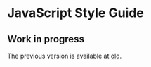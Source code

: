 # JavaScript Style Guide

## Work in progress

The previous version is available at [old](https://github.com/mercadolibre/javascript-style-guide/tree/old).

